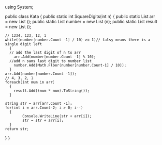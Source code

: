 using System;

public class Kata
{
  public static int SquareDigits(int n)
  {
    public static List<int> arr = new List<int> ();
    public static List<int> number = new List<int> (n);
    public static List<string> result = new List<string> ();
    
    // 1234, 123, 12, 1
    while((number[number.Count -1] / 10) >= 1)// falsy means there is a single digit left
      {
      // add the last digit of n to arr
        arr.Add(number[number.Count -1] % 10);
      //add n sans last digit to number list
        number.Add(Math.Floor(number[number.Count-1] / 10));
      }
    arr.Add(number[number.Count -1]);
    // 4, 3, 2, 1
    foreach(int num in arr)
      {
        result.Add((num * num).ToString());
      }
    
    string str = arr[arr.Count -1];
    for(int i = arr.Count-2; i > 0; i--)
      {
            Console.WriteLine(str + arr[i]);
            str = str + arr[i];
      }
    return str;
  }
}